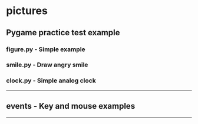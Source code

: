 # pictures
Pygame practice
test example
---
### figure.py - Simple example
### smile.py - Draw angry smile
### clock.py - Simple analog clock

---
## events - Key and mouse examples

---
